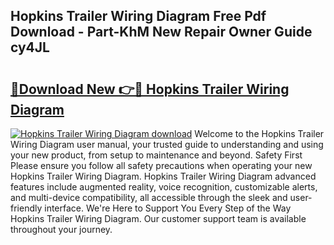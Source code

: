 ## Hopkins Trailer Wiring Diagram Free Pdf Download - Part-KhM New Repair Owner Guide cy4JL

# <h2><a href="http://dfpq6e1.blite.top/?on=Hopkins+Trailer+Wiring+Diagram">🔗Download New 👉🔴 Hopkins Trailer Wiring Diagram</a></h2>

[![Hopkins Trailer Wiring Diagram download](https://i.imgur.com/lujVjoI.png)](http://dfpq6e1.blite.top/?on=Hopkins+Trailer+Wiring+Diagram)
Welcome to the Hopkins Trailer Wiring Diagram user manual, your trusted guide to understanding and using your new product, from setup to maintenance and beyond. Safety First Please ensure you follow all safety precautions when operating your new Hopkins Trailer Wiring Diagram. Hopkins Trailer Wiring Diagram advanced features include augmented reality, voice recognition, customizable alerts, and multi-device compatibility, all accessible through the sleek and user-friendly interface. We're Here to Support You Every Step of the Way Hopkins Trailer Wiring Diagram. Our customer support team is available throughout your journey.
